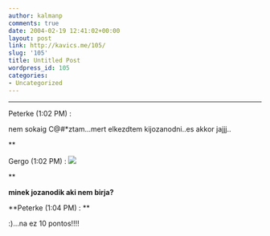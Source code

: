 ```yaml
---
author: kalmanp
comments: true
date: 2004-02-19 12:41:02+00:00
layout: post
link: http://kavics.me/105/
slug: '105'
title: Untitled Post
wordpress_id: 105
categories:
- Uncategorized
---
```


** ** 


Peterke (1:02 PM) : 







nem sokaig C@#*ztam...mert elkezdtem kijozanodni..es akkor jajjj..

**


Gergo (1:02 PM) : ![](http://kavics.freeblog.hu/Files/Grgoke.JPG)

**


**__minek jozanodik aki nem birja?__**




**Peterke (1:04 PM) : **




:)...na ez 10 pontos!!!!
